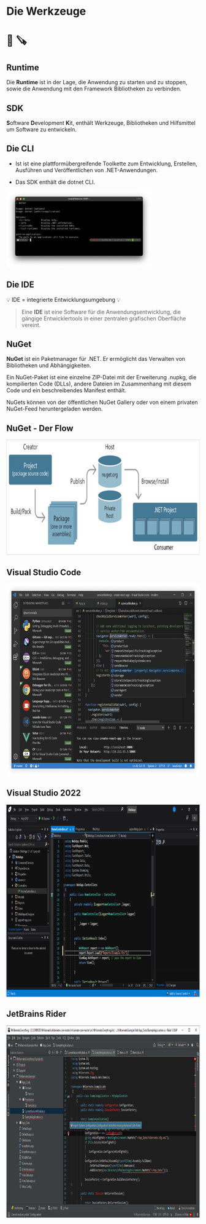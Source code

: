 # Die Werkzeuge

# 🔧 🪚


## Runtime

Die **Runtime** ist in der Lage, die Anwendung zu starten und zu stoppen, sowie die Anwendung mit den Framework Bibliotheken zu verbinden.

## SDK

**S**oftware **D**evelopment **K**it, enthält Werkzeuge, Bibliotheken und Hilfsmittel um Software zu entwickeln.


<!-- .slide: class="two-floating-elements" -->
## Die CLI

* Ist ist eine plattformübergreifende Toolkette zum Entwicklung, Erstellen, Ausführen und Veröffentlichen von .NET-Anwendungen.

* Das SDK enthält die dotnet CLI.

<img src="../images/0020-cli.png" alt="VSCode" height="200rem" />


## Die IDE

💡 IDE = integrierte Entwicklungsumgebung 💡

> Eine **IDE** ist eine Software für die Anwendungsentwicklung, die gängige Entwicklertools in einer zentralen grafischen Oberfläche vereint.


## NuGet

**NuGet** ist ein Paketmanager für .NET. Er ermöglicht das Verwalten von Bibliotheken und Abhängigkeiten.

Ein NuGet-Paket ist eine einzelne ZIP-Datei mit der Erweiterung .nupkg, die kompilierten Code (DLLs), andere Dateien im Zusammenhang mit diesem Code und ein beschreibendes Manifest enthält.

NuGets können von der öffentlichen NuGet Gallery oder von einem privaten NuGet-Feed heruntergeladen werden.


## NuGet - Der Flow

<img src="../images/0020-nuget.png" alt="NuGet" height="300rem" />


## Visual Studio Code

<img src="../images/0020-vscode.png" alt="VSCode" height="500rem" />


## Visual Studio 2022

<img src="../images/0020-vs2022.png" alt="VS2022" height="500rem" />


## JetBrains Rider

<img src="../images/0020-rider.png" alt="Rider" height="500rem" />